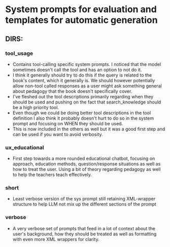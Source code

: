 # System prompts for evaluation and templates for automatic generation

## DIRS:
### tool_usage
- Contains tool-calling specific system prompts. I noticed that the model sometimes doesn't call the tool and has an option to not do it. 
- I think it generally should try to do this if the query is related to the book's content, which it generally is. We should however potentially allow non-tool called responses as a user might ask something general about pedagogy that the book doesn't specifically cover. 
- I've fleshed out the tool descriptions primarily regarding when they should be used and pushing on the fact that search_knowledge should be a high priority tool.
- Even though we could be doing better tool descriptions in the tool definition I also think it probably doesn't hurt to do so in the system prompt and focusing on WHEN they should be used.
- This is now included in the others as well but it was a good first step and can be used if you want to avoid verbosity.

### ux_educational
- First step towards a more rounded educational chatbot, focusing on approach, education methods, question/response situations as well as how to treat the user. Using a bit of theory regarding pedagogy as well to help the teachers teach effectively.

### short
- Least verbose version of the sys prompt still retaining XML-wrapper structure to help LLM not mix up the different sections of the prompt 

### verbose
- A very verbose set of prompts that feed in a lot of context about the user's background, how they should be treated as well as formatting with even more XML wrappers for clarity. 
